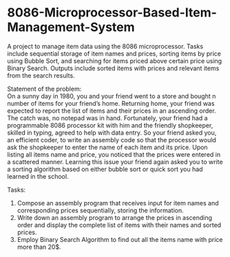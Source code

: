 # 8086-Microprocessor-Based-Item-Management-System
A project to manage item data using the 8086 microprocessor. Tasks include sequential storage of item names and prices, sorting items by price using Bubble Sort, and searching for items priced above certain price using Binary Search. Outputs include sorted items with prices and relevant items from the search results.

Statement of the problem:   			
On a sunny day in 1980, you and your friend went to a store and bought n number of items for your friend’s home. Returning home, your friend was expected to report the list of items and their prices in an ascending order. The catch was, no notepad was in hand. Fortunately, your friend had a programmable 8086 processor kit with him and the friendly shopkeeper, skilled in typing, agreed to help with data entry. So your friend asked you, an efficient coder, to write an assembly code so that the processor would ask the shopkeeper to enter the name of each item and its price.
Upon listing all items name and price, you noticed that the prices were entered in a scattered manner. Learning this issue your friend again asked you to write a sorting algorithm based on either bubble sort or quick sort you had learned in the school. 

Tasks:
1. Compose an assembly program that receives input for item names and corresponding prices sequentially, storing the information.
2. Write down an assembly program to arrange the prices in ascending order and display the complete list of items with their names and sorted prices.
3. Employ Binary Search Algorithm to find out all the items name with price more than 20$.
